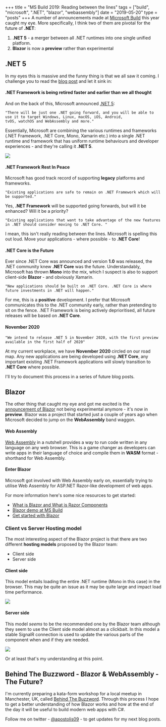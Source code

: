 +++
title =  "MS Build 2019: Reading between the lines"
tags = ["build", "microsoft", ".NET", "blazor", "webassembly"]
date = "2019-05-20"
type = "posts"
+++
A number of announcements made at [Microsoft Build](https://www.microsoft.com/en-us/build) this year caught my eye. More specifically, I think two of them are pivotal for the future of **.NET**: 

1. **.NET 5** - a merger between all .NET runtimes into one single unified platform.
2. **Blazor** is now a **preview** rather than experimental

## .NET 5

In my eyes this is massive and the funny thing is that we all saw it coming. I challenge you to read the [blog post](https://devblogs.microsoft.com/dotnet/net-core-is-the-future-of-net/) and let it sink in:

#### .NET Framework is being retired faster and earlier than we all thought

And on the back of this, Microsoft announced [.NET 5](https://devblogs.microsoft.com/dotnet/introducing-net-5/):

```
"There will be just one .NET going forward, and you will be able to use it to target Windows, Linux, macOS, iOS, Android, 
tvOS, watchOS and WebAssembly and more."
```
Essentially, Microsoft are combining the various runtimes and frameworks (.NET Framework, .NET Core, Mono, Xamarin etc.) into a single .NET runtime and framework that has uniform runtime behaviours and developer experiences - and they're calling it **.NET 5**.

![](.NET%205.PNG)

#### .NET Framework Rest In Peace

Microsoft has good track record of supporting **legacy** platforms and frameworks. 

```
"Existing applications are safe to remain on .NET Framework which will be supported."
```

Yes, **.NET Framework** will be supported going forwards, but will it be enhanced? Will it be a priority?

```
"Existing applications that want to take advantage of the new features in .NET should consider moving to .NET Core. "
```

I mean, this isn't really reading between the lines. Microsoft is spelling this out loud. Move your applications - where possible - to **.NET Core**!

#### .NET Core is the Future

Ever since .NET Core was announced and version **1.0** was released, the .NET community knew **.NET Core** was the future. Understandably, Microsoft has thrown **Mono** into the mix, which I suspect is also to support client-side **Blazor** - and obviously Xamarin.

```
"New applications should be built on .NET Core. .NET Core is where future investments in .NET will happen."
```

For me, this is a **positive** development. I prefer that Microsoft communicates this to the .NET community early, rather than pretending to sit on the fence. .NET Framework is being actively deprioritised, all future releases will be based on **.NET Core**. 

#### November 2020

```
"We intend to release .NET 5 in November 2020, with the first preview available in the first half of 2020"
```

At my current workplace, we have **November 2020** circled on our road map. Any new applications are being developed using **.NET Core**, any important existing .NET Framework applications will slowly transition to **.NET Core** where possible.

I'll try to document this process in a series of future blog posts. 

## Blazor

The other thing that caught my eye and got me excited is the [announcement of Blazor](https://mybuild.techcommunity.microsoft.com/sessions/77033?source=sessions#top-anchor) not being experimental anymore - it's now in **preview**. Blazor was a project that started just a couple of years ago when Microsoft decided to jump on the **WebAssembly** band waggon. 

#### Web Assembly

[Web Assembly](https://webassembly.org/) in a nutshell provides a way to run code written in any language on any web browser. This is a game changer as developers can write apps in their language of choice and compile them in **WASM** format - shorthand for Web Assembly.

#### Enter Blazor

Microsoft got involved with Web Assembly early on, essentially trying to utilise Web Assembly for ASP.NET Razor-like development of web apps. 

For more information here's some nice resources to get started:

- [What is Blazor and What is Razor Components](https://www.hanselman.com/blog/WhatIsBlazorAndWhatIsRazorComponents.aspx)
- [Blazor demo at MS Build](https://mybuild.techcommunity.microsoft.com/sessions/77033?source=sessions#top-anchor)
- [Get started with Blazor](https://docs.microsoft.com/en-us/aspnet/core/blazor/get-started?view=aspnetcore-3.0&tabs=visual-studio)

### Client vs Server Hosting model

The most interesting aspect of the Blazor project is that there are two different **hosting models** proposed by the Blazor team:

- Client side
- Server side

#### Client side

This model entails loading the entire .NET runtime (Mono in this case) in the browser. This may be quite an issue as it may be quite large and impact load time performance.

![](../Blazor%20client%20side.PNG)

#### Server side

This model *seems* to be the recommended one by the Blazor team although they seem to use the Client side model almost as a clickbait. In this model a stable SignalR connection is used to update the various parts of the component when and if they are needed.

![](../Blazor%20server%20side.PNG)

Or at least that's my understanding at this point.

## Behind The Buzzword - Blazor & WebAssembly - The Future?

I'm currently preparing a kata-form workshop for a local meetup in Manchester, UK, called [Behind The Buzzword](https://www.meetup.com/en-AU/Behind-The-Buzz-Word/events/261514601/). Through this process I hope to get a better understanding of how Blazor works and how at the end of the day it will be useful to build modern web apps with C#. 

Follow me on twitter - [@apostolis09](https://twitter.com/apostolis09) - to get updates for my next blog posts.